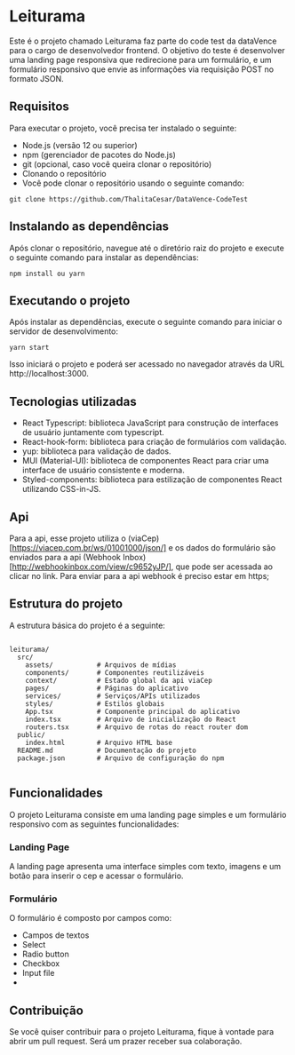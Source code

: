 
# Leiturama 
Este é o projeto chamado Leiturama faz parte do code test da dataVence para o cargo de desenvolvedor frontend. O objetivo do teste é desenvolver uma landing page responsiva que redirecione para um formulário, e um formulário responsivo que envie as informações via requisição POST no formato JSON.

## Requisitos
Para executar o projeto, você precisa ter instalado o seguinte:

* Node.js (versão 12 ou superior)
* npm (gerenciador de pacotes do Node.js)
* git (opcional, caso você queira clonar o repositório)
* Clonando o repositório
* Você pode clonar o repositório usando o seguinte comando:

```
git clone https://github.com/ThalitaCesar/DataVence-CodeTest
```

## Instalando as dependências
Após clonar o repositório, navegue até o diretório raiz do projeto e execute o seguinte comando para instalar as dependências:

```
npm install ou yarn 
```

## Executando o projeto
Após instalar as dependências, execute o seguinte comando para iniciar o servidor de desenvolvimento:

```
yarn start
```

Isso iniciará o projeto e poderá ser acessado no navegador através da URL http://localhost:3000.

## Tecnologias utilizadas

* React Typescript: biblioteca JavaScript para construção de interfaces de usuário juntamente com typescript.
* React-hook-form: biblioteca para criação de formulários com validação.
* yup: biblioteca para validação de dados.
* MUI (Material-UI): biblioteca de componentes React para criar uma interface de usuário consistente e moderna.
* Styled-components: biblioteca para estilização de componentes React utilizando CSS-in-JS.

## Api
Para a api, esse projeto utiliza o (viaCep)[https://viacep.com.br/ws/01001000/json/] e os dados do formulário são enviados para a api (Webhook Inbox)[http://webhookinbox.com/view/c9652yJP/], que pode ser acessada ao clicar no link. Para enviar para a api webhook é preciso estar em https;

## Estrutura do projeto

A estrutura básica do projeto é a seguinte:

```

leiturama/
  src/
    assets/           # Arquivos de mídias
    components/       # Componentes reutilizáveis
    context/          # Estado global da api viaCep
    pages/            # Páginas do aplicativo
    services/         # Serviços/APIs utilizados
    styles/           # Estilos globais
    App.tsx           # Componente principal do aplicativo
    index.tsx         # Arquivo de inicialização do React
    routers.tsx       # Arquivo de rotas do react router dom
  public/
    index.html        # Arquivo HTML base
  README.md           # Documentação do projeto
  package.json        # Arquivo de configuração do npm
  
 ```
 
## Funcionalidades
O projeto Leiturama consiste em uma landing page simples e um formulário responsivo com as seguintes funcionalidades:

### Landing Page
A landing page apresenta uma interface simples com texto, imagens e um botão para inserir o cep e acessar o formulário.

### Formulário
O formulário é composto por campos como:

- Campos de textos
- Select 
- Radio button
- Checkbox
- Input file
- 

## Contribuição
Se você quiser contribuir para o projeto Leiturama, fique à vontade para abrir um pull request. Será um prazer receber sua colaboração.
